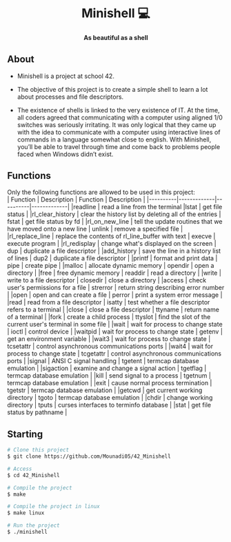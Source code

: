 <h1 align="center">Minishell 💻</h1>
<h4 align="center">As beautiful as a shell </h4>



## About

- Minishell is a project at school 42.

- The objective of this project is to create a simple shell to learn a lot about processes and file descriptors.

- The existence of shells is linked to the very existence of IT. At the time, all coders agreed that communicating with a computer using aligned 1/0 switches was seriously irritating. It was only logical that they came up with the idea to communicate with
a computer using interactive lines of commands in a language somewhat close to english.
With Minishell, you’ll be able to travel through time and come back to problems people faced when Windows didn’t exist.


## Functions
Only the following functions are allowed to be used in this project:<br>
| Function | Description | Function | Description |
|----------|-------------|----------|-------------|
|readline | read a line from the terminal |lstat | get file status | 
|rl_clear_history | clear the history list by deleting all of the entries | fstat | get file status by fd |
|rl_on_new_line | tell the update routines that we have moved onto a new line | unlink | remove a specified file |
|rl_replace_line | replace the contents of rl_line_buffer with text | execve | execute program |
|rl_redisplay | change what's displayed on the screen | dup | duplicate a file descriptor |
|add_history | save the line in a history list of lines | dup2 | duplicate a file descriptor |
|printf | format and print data | pipe | create pipe |
|malloc | allocate dynamic memory | opendir | open a directory |
|free | free dynamic memory | readdir | read a directory |
|write | write to a file descriptor | closedir | close a directory |
|access | check user's permissions for a file | strerror | return string describing error number |
|open | open and can create a file | perror | print a system error message |
|read | read from a file descriptor | isatty | test whether a file descriptor refers to a terminal |
|close | close a file descriptor | ttyname | return name of a terminal |
|fork | create a child process | ttyslot | find the slot of the current user's terminal in some file |
|wait | wait for process to change state | ioctl | control device |
|waitpid | wait for process to change state | getenv | get an environment variable |
|wait3 | wait for process to change state | tcsetattr | control asynchronous communications ports |
|wait4 | wait for process to change state | tcgetattr | control asynchronous communications ports |
|signal | ANSI C signal handling | tgetent | termcap database emulation |
|sigaction | examine and change a signal action | tgetflag |  termcap database emulation |
|kill | send signal to a process | tgetnum |  termcap database emulation |
|exit | cause normal process termination | tgetstr | termcap database emulation |
|getcwd | get current working directory | tgoto | termcap database emulation |
|chdir | change working directory | tputs | curses interfaces to terminfo database |
|stat | get file status by pathname |

## Starting ##

```bash
# Clone this project
$ git clone https://github.com/Mounadi05/42_Minishell

# Access
$ cd 42_Minishell

# Compile the project
$ make

# Compile the project in linux 
$ make linux 

# Run the project
$ ./minishell

```
